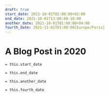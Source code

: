 ```yaml
---
draft: true
start_date: 2021-10-01T02:00:00+02:00
end_date: 2021-10-01T13:00:00-10:00
another_date: 2021-10-01T01:00:00+04:00
fourth_date: 2021-11-01T01:00:00[Europe/Paris]
---
```

# A Blog Post in 2020

`= this.start_date`

`= this.end_date`

`= this.another_date`

`= this.fourth_date`